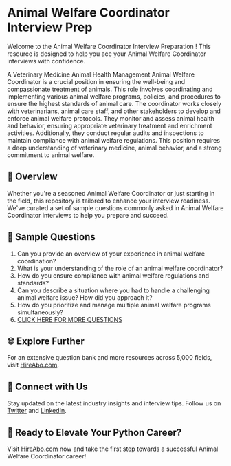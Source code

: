 # Animal Welfare Coordinator Interview Prep

Welcome to the Animal Welfare Coordinator Interview Preparation ! This resource is designed to help you ace your Animal Welfare Coordinator interviews with confidence.

A Veterinary Medicine Animal Health Management Animal Welfare Coordinator is a crucial position in ensuring the well-being and compassionate treatment of animals. This role involves coordinating and implementing various animal welfare programs, policies, and procedures to ensure the highest standards of animal care. The coordinator works closely with veterinarians, animal care staff, and other stakeholders to develop and enforce animal welfare protocols. They monitor and assess animal health and behavior, ensuring appropriate veterinary treatment and enrichment activities. Additionally, they conduct regular audits and inspections to maintain compliance with animal welfare regulations. This position requires a deep understanding of veterinary medicine, animal behavior, and a strong commitment to animal welfare.

## 🚀 Overview

Whether you're a seasoned Animal Welfare Coordinator or just starting in the field, this repository is tailored to enhance your interview readiness. We've curated a set of sample questions commonly asked in Animal Welfare Coordinator interviews to help you prepare and succeed.

## 📝 Sample Questions

1. Can you provide an overview of your experience in animal welfare coordination?
2. What is your understanding of the role of an animal welfare coordinator?
3. How do you ensure compliance with animal welfare regulations and standards?
4. Can you describe a situation where you had to handle a challenging animal welfare issue? How did you approach it?
5. How do you prioritize and manage multiple animal welfare programs simultaneously?
6. [CLICK HERE FOR MORE QUESTIONS](https://hireabo.com/job/24_3_18/Animal%20Welfare%20Coordinator)

## 🌐 Explore Further

For an extensive question bank and more resources across 5,000 fields, visit [HireAbo.com](https://www.hireabo.com).

## 📱 Connect with Us

Stay updated on the latest industry insights and interview tips. Follow us on [Twitter](https://twitter.com/hireabo) and [LinkedIn](https://www.linkedin.com/in/hire-abo-3609972a8/).

## 🚀 Ready to Elevate Your Python Career?

Visit [HireAbo.com](https://www.hireabo.com) now and take the first step towards a successful Animal Welfare Coordinator career!